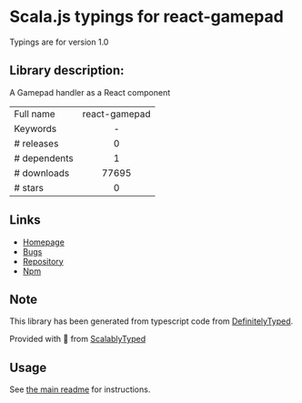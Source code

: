 
# Scala.js typings for react-gamepad

Typings are for version 1.0

## Library description:
A Gamepad handler as a React component

|                    |                 |
| ------------------ | :-------------: |
| Full name          | react-gamepad |
| Keywords           | - |
| # releases         | 0 |
| # dependents       | 1 |
| # downloads        | 77695 |
| # stars            | 0 |

## Links
- [Homepage](https://github.com/SBRK/react-gamepad#readme)
- [Bugs](https://github.com/SBRK/react-gamepad/issues)
- [Repository](https://github.com/SBRK/react-gamepad)
- [Npm](https://www.npmjs.com/package/react-gamepad)
    


## Note
This library has been generated from typescript code from [DefinitelyTyped](https://definitelytyped.org).

Provided with :purple_heart: from [ScalablyTyped](https://github.com/oyvindberg/ScalablyTyped)

## Usage
See [the main readme](../../readme.md) for instructions.


